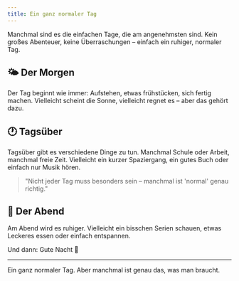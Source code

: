 ```yaml
---
title: Ein ganz normaler Tag
---
```

Manchmal sind es die einfachen Tage, die am angenehmsten sind. Kein großes Abenteuer, keine Überraschungen – einfach ein ruhiger, normaler Tag.

## 🌤️ Der Morgen

Der Tag beginnt wie immer: Aufstehen, etwas frühstücken, sich fertig machen. Vielleicht scheint die Sonne, vielleicht regnet es – aber das gehört dazu.

## 🕐 Tagsüber

Tagsüber gibt es verschiedene Dinge zu tun. Manchmal Schule oder Arbeit, manchmal freie Zeit. Vielleicht ein kurzer Spaziergang, ein gutes Buch oder einfach nur Musik hören.

> "Nicht jeder Tag muss besonders sein – manchmal ist 'normal' genau richtig."

## 🌙 Der Abend

Am Abend wird es ruhiger. Vielleicht ein bisschen Serien schauen, etwas Leckeres essen oder einfach entspannen.

Und dann: Gute Nacht 🌙

---

Ein ganz normaler Tag. Aber manchmal ist genau das, was man braucht.
